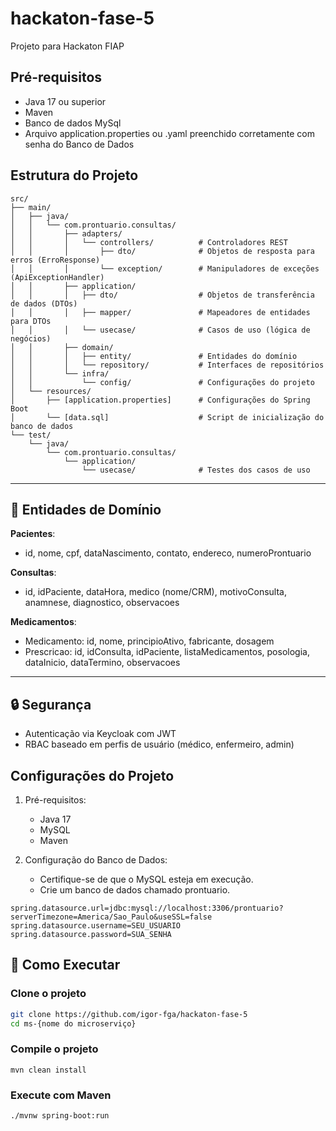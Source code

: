# hackaton-fase-5
Projeto para Hackaton FIAP

## Pré-requisitos
- Java 17 ou superior
- Maven
- Banco de dados MySql
- Arquivo application.properties ou .yaml preenchido corretamente com senha do Banco de Dados

## Estrutura do Projeto

```plaintext
src/
├── main/
│   ├── java/
│   │   └── com.prontuario.consultas/
│   │       ├── adapters/
│   │       │   └── controllers/          # Controladores REST
│   │       │       ├── dto/              # Objetos de resposta para erros (ErroResponse)
│   │       │       └── exception/        # Manipuladores de exceções (ApiExceptionHandler)
│   │       ├── application/
│   │       │   ├── dto/                  # Objetos de transferência de dados (DTOs)
│   │       │   ├── mapper/               # Mapeadores de entidades para DTOs
│   │       │   └── usecase/              # Casos de uso (lógica de negócios)
│   │       ├── domain/
│   │       │   ├── entity/               # Entidades do domínio
│   │       │   └── repository/           # Interfaces de repositórios
│   │       └── infra/
│   │           └── config/               # Configurações do projeto
│   └── resources/
│       ├── [application.properties]      # Configurações do Spring Boot
│       └── [data.sql]                    # Script de inicialização do banco de dados
└── test/
    └── java/
        └── com.prontuario.consultas/
            └── application/
                └── usecase/              # Testes dos casos de uso
```

---

## 🧩 Entidades de Domínio

**Pacientes**:
- id, nome, cpf, dataNascimento, contato, endereco, numeroProntuario

**Consultas**:
- id, idPaciente, dataHora, medico (nome/CRM), motivoConsulta, anamnese, diagnostico, observacoes

**Medicamentos**:
- Medicamento: id, nome, principioAtivo, fabricante, dosagem
- Prescricao: id, idConsulta, idPaciente, listaMedicamentos, posologia, dataInicio, dataTermino, observacoes

---

## 🔒 Segurança

- Autenticação via Keycloak com JWT
- RBAC baseado em perfis de usuário (médico, enfermeiro, admin)
  

## Configurações do Projeto
1. Pré-requisitos:
   - Java 17
   - MySQL
   - Maven
    
2. Configuração do Banco de Dados:
    - Certifique-se de que o MySQL esteja em execução.
    - Crie um banco de dados chamado prontuario.

```plaintext
spring.datasource.url=jdbc:mysql://localhost:3306/prontuario?serverTimezone=America/Sao_Paulo&useSSL=false
spring.datasource.username=SEU_USUARIO
spring.datasource.password=SUA_SENHA
```

## 🧪 Como Executar
 
### Clone o projeto
```bash
git clone https://github.com/igor-fga/hackaton-fase-5
cd ms-{nome do microserviço}
```
### Compile o projeto
```plaintext
mvn clean install
```
### Execute com Maven
```bash
./mvnw spring-boot:run
```

